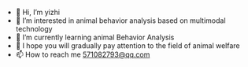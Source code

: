 - 👋 Hi, I’m yizhi
- 👀 I’m interested in animal behavior analysis based on multimodal technology
- 🌱 I’m currently learning animal Behavior Analysis
- 💞️ I hope you will gradually pay attention to the field of animal welfare
- 📫 How to reach me 571082793@qq.com

<!---
luoyizhi516/luoyizhi516 is a ✨ special ✨ repository because its `README.md` (this file) appears on your GitHub profile.
You can click the Preview link to take a look at your changes.
--->

